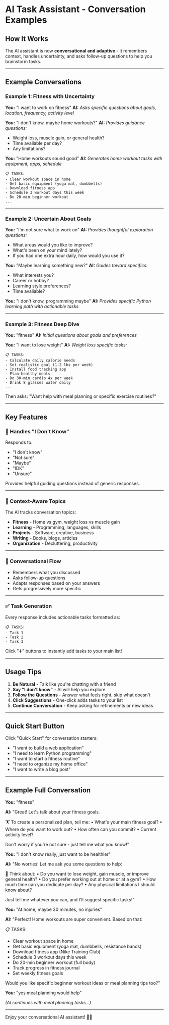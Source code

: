 # AI Task Assistant - Conversation Examples

## How It Works
The AI assistant is now **conversational and adaptive** - it remembers context, handles uncertainty, and asks follow-up questions to help you brainstorm tasks.

---

## Example Conversations

### Example 1: Fitness with Uncertainty
**You:** "I want to work on fitness"
**AI:** *Asks specific questions about goals, location, frequency, activity level*

**You:** "I don't know, maybe home workouts?"
**AI:** *Provides guidance questions:*
- Weight loss, muscle gain, or general health?
- Time available per day?
- Any limitations?

**You:** "Home workouts sound good"
**AI:** *Generates home workout tasks with equipment, apps, schedule*
```
📋 TASKS:
- Clear workout space in home
- Get basic equipment (yoga mat, dumbbells)
- Download fitness app
- Schedule 3 workout days this week
- Do 20-min beginner workout
...
```

---

### Example 2: Uncertain About Goals
**You:** "I'm not sure what to work on"
**AI:** *Provides thoughtful exploration questions:*
- What areas would you like to improve?
- What's been on your mind lately?
- If you had one extra hour daily, how would you use it?

**You:** "Maybe learning something new?"
**AI:** *Guides toward specifics:*
- What interests you?
- Career or hobby?
- Learning style preferences?
- Time available?

**You:** "I don't know, programming maybe"
**AI:** *Provides specific Python learning path with actionable tasks*

---

### Example 3: Fitness Deep Dive
**You:** "fitness"
**AI:** *Initial questions about goals and preferences*

**You:** "I want to lose weight"
**AI:** *Weight loss specific tasks:*
```
📋 TASKS:
- Calculate daily calorie needs
- Set realistic goal (1-2 lbs per week)
- Install food tracking app
- Plan healthy meals
- Do 30-min cardio 4x per week
- Drink 8 glasses water daily
...
```

Then asks: "Want help with meal planning or specific exercise routines?"

---

## Key Features

### 🤔 Handles "I Don't Know"
Responds to:
- "I don't know"
- "Not sure"
- "Maybe"
- "IDK"
- "Unsure"

Provides helpful guiding questions instead of generic responses.

---

### 🎯 Context-Aware Topics
The AI tracks conversation topics:
- **Fitness** - Home vs gym, weight loss vs muscle gain
- **Learning** - Programming, languages, skills
- **Projects** - Software, creative, business
- **Writing** - Books, blogs, articles
- **Organization** - Decluttering, productivity

---

### 💬 Conversational Flow
- Remembers what you discussed
- Asks follow-up questions
- Adapts responses based on your answers
- Gets progressively more specific

---

### ✅ Task Generation
Every response includes actionable tasks formatted as:
```
📋 TASKS:
- Task 1
- Task 2
- Task 3
```

Click "➕" buttons to instantly add tasks to your main list!

---

## Usage Tips

1. **Be Natural** - Talk like you're chatting with a friend
2. **Say "I don't know"** - AI will help you explore
3. **Follow the Questions** - Answer what feels right, skip what doesn't
4. **Click Suggestions** - One-click adds tasks to your list
5. **Continue Conversation** - Keep asking for refinements or new ideas

---

## Quick Start Button
Click "Quick Start" for conversation starters:
- "I want to build a web application"
- "I need to learn Python programming"
- "I want to start a fitness routine"
- "I need to organize my home office"
- "I want to write a blog post"

---

## Example Full Conversation

**You:** "fitness"

**AI:** "Great! Let's talk about your fitness goals. 

🏋️ To create a personalized plan, tell me:
• What's your main fitness goal?
• Where do you want to work out?
• How often can you commit?
• Current activity level?

Don't worry if you're not sure - just tell me what you know!"

**You:** "I don't know really, just want to be healthier"

**AI:** "No worries! Let me ask you some questions to help:

🤔 Think about:
• Do you want to lose weight, gain muscle, or improve general health?
• Do you prefer working out at home or at a gym?
• How much time can you dedicate per day?
• Any physical limitations I should know about?

Just tell me whatever you can, and I'll suggest specific tasks!"

**You:** "At home, maybe 30 minutes, no injuries"

**AI:** "Perfect! Home workouts are super convenient. Based on that:

📋 TASKS:
- Clear workout space in home
- Get basic equipment (yoga mat, dumbbells, resistance bands)
- Download fitness app (Nike Training Club)
- Schedule 3 workout days this week
- Do 20-min beginner workout (full body)
- Track progress in fitness journal
- Set weekly fitness goals

Would you like specific beginner workout ideas or meal planning tips too?"

**You:** "yes meal planning would help"

*(AI continues with meal planning tasks...)*

---

Enjoy your conversational AI assistant! 🤖✨
